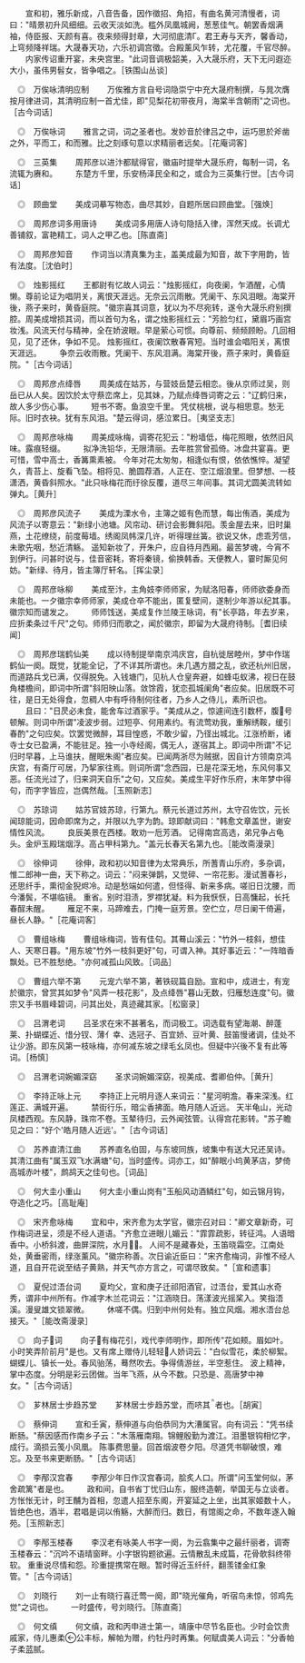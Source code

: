 <!-- { "loadSidebar": true } -->
　　宣和初，雅乐新成，八音告备，因作徵招、角招，有曲名黄河清慢者，词曰："晴景初升风细细。云收天淡如洗。槛外凤凰城阙，葱葱佳气。朝罢香烟满袖，侍臣报、天颜有喜。夜来频得封章，大河彻底清Г。君王寿与天齐，馨香动，上穹频降祥瑞。大晟春天功，六乐初调宫徵。合殿薰风乍转，尤花覆，千官尽醉。
　　内家传诏重开宴，未央宫里。"此词音调极韶美，入大晟乐府，天下无问遐迩大小，虽伟男髫女，皆争唱之。［铁围山丛谈］

　◎　万俟咏清明应制
　　万俟雅方言自号词隐崇宁中充大晟府制撰，与晁次膺按月律进词，其清明应制一首尤佳，即"见梨花初带夜月，海棠半含朝雨"之词也。［古今词话］

　◎　万俟咏词
　　雅言之词，词之圣者也。发妙音於律吕之中，运巧思於斧凿之外，平而工，和而雅。比之刻琢句意以求精丽者远矣。［花庵词客］

　◎　三英集
　　周邦彦以进汴都赋得官，徽庙时提举大晟乐府，每制一词，名流辄为赓和。
　　东楚方千里，乐安杨泽民全和之，或合为三英集行世。［古今词话］

　◎　顾曲堂
　　美成词摹写物态，曲尽其妙，自题所居曰顾曲堂。［强焕］

　◎　周邦彦词多用唐诗
　　美成词多用唐人诗句隐括入律，浑然天成。长调尤善铺叙，富艳精工，词人之甲乙也。［陈直斋］

　◎　周邦彦知音
　　作词当以清真集为主，盖美成最为知音，故下字用韵，皆有法度。［沈伯时］

　◎　烛影摇红
　　王都尉有忆故人词云："烛影摇红，向夜阑，乍酒醒，心情懒。尊前论证为唱阴关，离恨天涯远。无奈云沉雨散。凭阑干、东风泪眼。海棠开後，燕子来时，黄昏庭院。"徽宗喜其词意，犹以为不尽宛转，遂令大晟乐府别撰腔。周美成增损其词，而以首句为名，谓之烛影摇红云："芳脸匀红，黛眉巧画宫妆浅。风流天付与精神，全在娇波眼。早是萦心可惯。向尊前、频频顾盼。几回相见，见了还休，争如不见。 烛影摇红，夜阑饮散春宵短。当时谁会唱阳关，离恨天涯远。
　　争奈云收雨散。凭阑干、东风泪满。海棠开後，燕子来时，黄昏庭院。"［古今词话］

　◎　周邦彦点绛唇
　　周美成在姑苏，与营妓岳楚云相恋。後从京师过吴，则岳已从人矣。因饮於太守蔡峦席上，见其妹，乃赋点绛唇词寄之云："辽鹤归来，故人多少伤心事。
　　短书不寄。鱼浪空千里。 凭仗桃根，说与相思意。愁无际。旧时衣袂。犹有东风泪。"楚云得词，感泣累日。［夷坚支志］

　◎　周邦彦咏梅
　　周美成咏梅，调寄花犯云："粉墙低，梅花照眼，依然旧风味。露痕轻缀。
　　拟净洗铅华，无限清丽。去年胜赏曾孤倚。冰盘共宴喜。更可惜，雪中高士，香篝熏素被。 今年对花太匆匆，相逢似有恨，依依憔悴。凝望久，青苔上、旋看飞坠。相将见、脆圆荐酒，人正在、空江烟浪里。但梦想、一枝潇洒，黄昏斜照水。"此只咏梅花而纡徐反覆，道尽三年间事。其词尤圆美流转如弹丸。［黄升］

　◎　周邦彦风流子
　　美成为溧水令，主簿之姬有色而慧，每出侑酒，美成为风流子以寄意云："新绿小池塘。风帘动、研讨会影舞斜阳。羡金屋去来，旧时巢燕，土花缭绕，前度莓墙。绣阁凤帏深几许，听得理丝簧。欲说又休，虑乖芳信，未歌先咽，愁近清觞。 遥知新妆了，开朱户，应自待月西厢。最苦梦魂，今宵不到伊行。问甚时说与，佳音密耗，寄将秦镜，偷换韩香。天便教人，霎时厮见何妨。"新绿、待月，皆主簿厅轩名。［挥尘录］

　◎　周邦彦咏柳
　　美成至汴，主角妓李师师家，为赋洛阳春，师师欲委身而未能也。一夕徽宗幸师师家，美成仓卒不能出，匿复壁间，遂制少年游以纪其事。徽宗知而谴发之。
　　师师饯送，美成复作兰陵王咏词，有"长亭路，年去岁来，应折柔条过千尺"之句。师师归而歌之，闻於徽宗，即留为大晟府待制。［耆旧续闻］

　◎　周邦彦瑞鹤仙美
　　成以待制提举南京鸿庆宫，自杭徙居睦州，梦中作瑞鹤仙一阕。既觉，犹能全记，了不详其所谓也。未几遇方腊之乱，欲还杭州旧居，而道路兵戈已满，仅得脱免。入钱塘门，见杭人仓皇奔避，如蜂屯蚁沸，视日在鼓角楼檐间，即词中所谓"斜阳映山落。敛馀霞，犹恋孤城阑角"者应矣。旧居既不可往，是日无处得食，忽稠人中有呼待制何往者，乃乡人之侍儿，素所识也。
　　且曰："日昃必未食，能舍车过酒家乎。"美成从之，惊遽间连引数杯，腹号顿解。则词中所谓"凌波步弱。过短亭、何用素约。有流莺劝我，重解绣鞍，缓引春酌"之句应矣。饮罢觉微醉，耳目惶惑，不敢少留，乃径出城北。江涨桥断，诸寺士女已盈满，不能驻足。独一小寺经阁，偶无人，遂宿其上。即词中所谓"不记归时早暮，上马谁扶，醒眠朱阁"者应矣。已闻两浙尽为贼据，因自计方领南京鸿庆宫，有斋厅可居，乃挈家往焉。则词所谓"念西园，已是花深无地，东风何事又恶。任流光过了，归来洞天自乐"之句，又应矣。美成生平好作乐府，末年梦中得句，而字字皆应，岂偶然哉。［玉照新志］

　◎　苏琼词
　　姑苏官妓苏琼，行第九。蔡元长道过苏州，太守召佐饮，元长闻琼能词，因命即席为之，并限以九字为韵。琼即献词曰："韩愈文章盖世，谢安情性风流。
　　良辰美景在西楼。敢劝一卮芳酒。 记得南宫高选，弟兄争占龟头。金炉玉殿瑞烟浮。高占甲科第九。"盖元长春天名第九也。［能改斋漫录］

　◎　徐伸词
　　徐伸，政和初以知音律为太常典乐，所蓍青山乐府，多杂调，惟二郎神一曲，天下称之。词云："闷来弹鹊，又觉碎、一帘花影。漫试蓍春衫，还思纤手，熏彻金猊烬冷。动是愁端如何遣，但怪得、新来多病。嗟旧日沈腰，而今潘鬓，不堪临镜。 重省。别时泪渍，罗襟犹凝。料为我恹恹，日高慵起，长托春酲未醒。
　　雁足不来，马蹄难去，门掩一庭芳景。空伫立，尽日阑干倚遍，昼长人静。"［花庵词客］

　◎　曹组咏梅
　　曹组咏梅词，皆有佳句。其蓦山溪云："竹外一枝斜，想佳人、天寒日暮。"用东坡"竹外一枝斜更好"句，可谓入神。其好事近云："一阵暗香飘处。已不胜愁绝。"亦何减孤山风致。［词品］

　◎　曹组六举不第
　　元宠六举不第，著铁砚篇自励。宣和中，成进士，有宠於徽宗，曾赏其如梦令"风弄一枝花影"，及点绛唇"暮山无数，归雁愁连度"句。徽宗又手书眉峰碧词，问其出处，真迹藏其家。［松窗录］

　◎　吕渭老词
　　吕圣求在宋不甚著名，而词极工。词选载有望海潮、醉蓬莱、扑蝴蝶近、惜分钗、薄亻幸、选冠子、百宜娇、豆叶黄、鼓笛慢诸调，佳处不让少游。即东风第一枝咏梅，亦何减东坡之绿毛幺凤也。但疑中兴後不复有此等词。［杨慎］

　◎　吕渭老词婉媚深窈
　　圣求词婉媚深窈，视美成、耆卿伯仲。［黄升］

　◎　李持正咏上元
　　李持正上元明月逐人来词云："星河明澹。春来深浅。红莲正、满城开遍。
　　禁街行乐，暗尘香拂面。皓月随人近远。 天半龟山，光动凤楼西观。东风静，珠帘不卷。玉辇待归，云外闻弦管。认得宫花影转。"苏子瞻见之曰："好个'皓月随人近远'。"［古今词话］

　◎　苏养直清江曲
　　苏养直名伯固，与东坡同族，坡集中有送大兄还吴诗。其清江曲有"属玉双飞水满塘"句，当时盛传。词亦工，如"醉眠小坞黄茅店，梦倚高城赤叶楼"，鹧鸪天之佳句也。［词品］

　◎　何大圭小重山
　　何大圭小重山岗有"玉船风动酒鳞红"句，如云锦月钩，夺造化之巧。［高耻庵］

　◎　宋齐愈咏梅
　　宜和中，宋齐愈为太学官，徽宗召对曰："卿文章新奇，可作梅词进呈，须是不经人道语。"齐愈立进眼儿媚云："霏霏疏影，转征鸿。人语暗香中。小桥斜渡，曲屏深院，水月。 人间不是藏春处，玉笛晓霜空。江南处处，黄垂密雨，绿涨薰风。"徽宗称善。次日谕近臣曰："宋齐愈梅词，非惟不经人道，且自开花说至结子黄熟，并天气亦方言之，可谓尽致矣。"［宣和遗事］

　◎　夏倪过浯台词
　　夏均父，宣和庚子迁祁阳酒官，过浯台，爱其山水奇秀，谓非中州所有。作减字木兰花词云："江涵晓日。荡漾波光摇桨入。笑指浯溪。漫叟雄文锁翠微。
　　休嗟不偶。归到中州何处有。独立风烟。湘水浯台总接天。"［能改斋漫录］

　◎　向子词
　　向子有梅花引，戏代李师明作，即所传"花如颊。眉如叶。小时笑弄阶前月"是也。又有席上赠侍儿轻轻人娇词云："白似雪花，柔於柳絮。蝴蝶儿、镇长一处。春风骀荡，蓦然吹去。争得倩游丝，半空惹住。 波上精神，掌中态度。分明是彩云团做。当年飞燕，从今不数。只恐是、高唐梦中神女。"［古今词话］

　◎　芗林居士步趋苏堂
　　芗林居士步趋苏堂，而哜其者也。［胡寅］

　◎　蔡伸词
　　宣和壬寅，蔡伸道与向伯恭同为大漕属官。向有词云："凭书续断肠。"蔡因感而作南乡子云："木落雁南翔。锦鲤殷勤为渡江。泪墨银钩相忆字，成行。滴损云笺小凤凰。 陈事费思量。回首烟波卷夕阳。尽道凭书聊破恨，难忘。及至书来更断肠。"［古今词话］

　◎　李邴汉宫春
　　李邴少年日作汉宫春词，脍炙人口。所谓"问玉堂何似，茅舍疏篱"者是也。
　　政和间，自书省丁忧归山东，服终造朝，举国无与立谈者。方怅怅无计，时王黼为首相，忽遣人招至东阁，开宴延之上坐，出其家姬数十人，皆绝色也，酒半，君唱是词以侑觞，大醉而归。数日，有馆阁之命，不数年遂入翰苑。［玉照新志］

　◎　李邴玉楼春
　　李汉老有咏美人书字一阕，为云翕集中之最纤丽者，调寄玉楼春云："沉吟不语晴窗畔。小字银钩题欲遍。云情散乱未成篇，花骨欹斜终带软。 重重说尽情和怨。珍重提携常在眼。暂时得近玉纤纤，翻羡镂金红象管。"［古今词话］

　◎　刘晓行
　　刘一止有晓行喜迁莺一阕，即"晓光催角，听宿鸟未惊，邻鸡先觉"之词也。
　　一时盛传，号刘晓行。［陈直斋］

　◎　何文缜
　　何文缜，政和丙申进士第一，靖康中尽节名臣也。少时会饮贵戚家，侍儿惠柔公丰标，解帕为赠，约牡丹时再集。何赋虞美人词云："分香帕子柔蓝腻。
